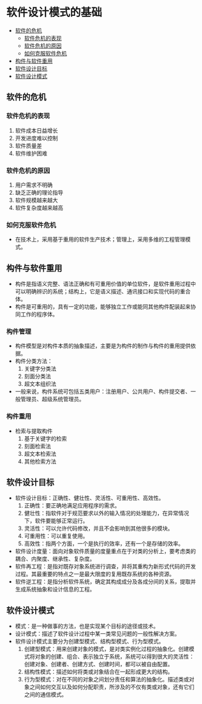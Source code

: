 # 软件设计模式的基础
- [软件的危机](#软件的危机)
   - [软件危机的表现](#软件危机的表现)
   - [软件危机的原因](#软件危机的原因)
   - [如何克服软件危机](#如何克服软件危机)
- [构件与软件重用](#构件与软件重用)
- [软件设计目标](#软件设计目标)
- [软件设计模式](#软件设计模式)

## 软件的危机
### 软件危机的表现
1. 软件成本日益增长
2. 开发进度难以控制
3. 软件质量差
4. 软件维护困难

### 软件危机的原因
1. 用户需求不明确
2. 缺乏正确的理论指导
3. 软件规模越来越大
4. 软件复杂度越来越高

### 如何克服软件危机
- 在技术上，采用基于重用的软件生产技术；管理上，采用多维的工程管理模式。

## 构件与软件重用
- 构件是指语义完整、语法正确和有可重用价值的单位软件，是软件重用过程中可以明确辨识的系统；结构上，它是语义描述、通讯接口和实现代码的重合体。
- 构件是可重用的，具有一定的功能，能够独立工作或能同其他构件配装起来协同工作的程序体。

### 构件管理
- 构件模型是对构件本质的抽象描述，主要是为构件的制作与构件的重用提供依据。
- 构件分类方法：
   1. 关键字分类法
   2. 刻面分类法
   3. 超文本组织法
- 一般来说，构件系统可包括五类用户：注册用户、公共用户、构件提交者、一般管理员、超级系统管理员。

### 构件重用
- 检索与提取构件
   1. 基于关键字的检索
   2. 刻面检索法
   3. 超文本检索法
   4. 其他检索方法

## 软件设计目标
- 软件设计目标：正确性、健壮性、灵活性、可重用性、高效性。
   1. 正确性：要正确地满足应用程序的需求。
   2. 健壮性：指软件对于规范要求以外的输入情况的处理能力，在异常情况下，软件要能够正常运行。
   3. 灵活性：可以允许代码修改，并且不会影响到其他很多的模块。
   4. 可重用性：可以重复使用。
   5. 高效性：指两个方面，一个是执行的效率，还有一个是存储的效率。
- 软件设计度量：面向对象软件质量的度量重点在于对类的分析上，要考虑类的耦合、内聚度、继承性、复杂度。
- 软件再工程：是指对既存对象系统进行调查，并将其重构为新形式代码的开发过程。其最重要的特点之一是最大限度的复用既存系统的各种资源。
- 软件逆工程：是指分析软件系统，确定其构成成分及各成分间的关系，提取并生成系统抽象和设计信息的工程。

## 软件设计模式
- 模式：是一种做事的方法，也是实现某个目标的途径或技术。
- 设计模式：描述了软件设计过程中某一类常见问题的一般性解决方案。
- 软件设计模式主要分为创建型模式、结构型模式、行为型模式。
   1. 创建型模式：用来创建对象的模式，是对类实例化过程的抽象化。创建模式将对象的创建、组合、表示独立于系统，系统可以得到很大的灵活性：创建对象、创建者、创建方式、创建时间，都可以被自由配置。
   2. 结构性模式：描述如何将类或对象结合在一起形成更大的结构。
   3. 行为型模式：对在不同的对象之间划分责任和算法的抽象化。描述类或对象之间如何交互以及如何分配职责，所涉及的不仅有类或对象，还有它们之间的通信模式。











